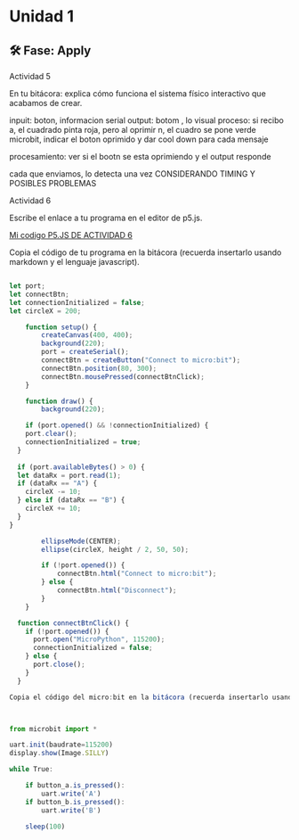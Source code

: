 # Unidad 1

## 🛠 Fase: Apply

Actividad 5

En tu bitácora: explica cómo funciona el sistema físico interactivo que acabamos de crear.

inpuit: boton, informacion serial
output: botom , lo visual
proceso: si recibo a, el cuadrado pinta roja, pero al oprimir n, el cuadro se pone verde
microbit, indicar el boton oprimido y dar cool down para cada mensaje

procesamiento: ver si el bootn se esta oprimiendo y el output responde

cada que enviamos, lo detecta una vez
 CONSIDERANDO TIMING Y POSIBLES PROBLEMAS

Actividad 6

Escribe el enlace a tu programa en el editor de p5.js.

[Mi codigo P5.JS DE ACTIVIDAD 6](https://editor.p5js.org/pinwinasio480/sketches/K-A8Z8I7Q)

Copia el código de tu programa en la bitácora (recuerda insertarlo usando markdown y el lenguaje javascript).

```Javascript

let port;
let connectBtn;
let connectionInitialized = false;
let circleX = 200;

    function setup() {
        createCanvas(400, 400);
        background(220);
        port = createSerial();
        connectBtn = createButton("Connect to micro:bit");
        connectBtn.position(80, 300);
        connectBtn.mousePressed(connectBtnClick);
    }

    function draw() {
        background(220);

    if (port.opened() && !connectionInitialized) {
    port.clear();
    connectionInitialized = true;
  }
      
  if (port.availableBytes() > 0) {
  let dataRx = port.read(1);
  if (dataRx == "A") {
    circleX -= 10; 
  } else if (dataRx == "B") {
    circleX += 10; 
  }
}

        ellipseMode(CENTER);
        ellipse(circleX, height / 2, 50, 50);

        if (!port.opened()) {
            connectBtn.html("Connect to micro:bit");
        } else {
            connectBtn.html("Disconnect");
        }
    }

  function connectBtnClick() {
    if (!port.opened()) {
      port.open("MicroPython", 115200);
      connectionInitialized = false;
    } else {
      port.close();
    }
  }

Copia el código del micro:bit en la bitácora (recuerda insertarlo usando markdown y el lenguaje python).



from microbit import *

uart.init(baudrate=115200)
display.show(Image.SILLY)

while True:

    if button_a.is_pressed():
        uart.write('A')
    if button_b.is_pressed():
        uart.write('B')

    sleep(100)
      

